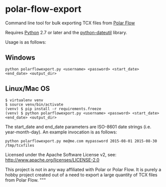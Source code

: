 # polar-flow-export
Command line tool for bulk exporting TCX files from [Polar Flow](https://flow.polar.com/)

Requires [Python](https://www.python.org) 2.7 or later and the [python-dateutil](https://pypi.python.org/pypi/python-dateutil) library.

Usage is as follows:

## Windows

	python polarflowexport.py <username> <password> <start_date> <end_date> <output_dir>

## Linux/Mac OS

    $ virtualenv venv
    $ source venv/bin/activate
    (venv) $ pip install -r requirements.freeze
    (venv) $ python polarflowexport.py <username> <password> <start_date> <end_date> <output_dir>

The start_date and end_date parameters are ISO-8601 date strings (i.e.
year-month-day). An example invocation is as follows:

    python polarflowexport.py me@me.com mypassword 2015-08-01 2015-08-30 /tmp/tcxfiles

Licensed under the Apache Software License v2, see: http://www.apache.org/licenses/LICENSE-2.0

This project is not in any way affiliated with Polar or Polar Flow. It is purely a
hobby project created out of a need to export a large quantity of TCX files from 
Polar Flow.
"""
